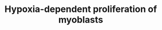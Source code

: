 ---
annotations:
- id: CL:0000056
  parent: native cell
  type: Cell Type Ontology
  value: myoblast
- id: PW:0000003
  parent: signaling pathway
  type: Pathway Ontology
  value: signaling pathway
- id: PW:0000232
  parent: signaling pathway
  type: Pathway Ontology
  value: phosphatidylinositol 3-kinase-Akt signaling pathway
authors:
- ExperiMed
- Laurent
- L Dupuis
- Eweitz
- Khanspers
citedin:
- link: PMC8260947
description: 'Molecular mechanisms involved in myogenic proliferation during hypoxia.
  Black arrow: activation of the signaling pathway/ protein/ molecule. Blunt red arrow:
  inhibition of the signaling pathway/protein/ molecule.'
last-edited: 2021-06-13
organisms:
- Mus musculus
redirect_from:
- /index.php/Pathway:WP5024
- /instance/WP5024
revision: null
schema-jsonld:
- '@context': https://schema.org/
  '@id': https://wikipathways.github.io/pathways/WP5024.html
  '@type': Dataset
  creator:
    '@type': Organization
    name: WikiPathways
  description: 'Molecular mechanisms involved in myogenic proliferation during hypoxia.
    Black arrow: activation of the signaling pathway/ protein/ molecule. Blunt red
    arrow: inhibition of the signaling pathway/protein/ molecule.'
  keywords:
  - AKT
  - AMPK
  - Calcitriol
  - DDIT44
  - Elf4E
  - FGF
  - Fbxo32
  - HGF
  - IGF1
  - MSTN
  - MTOR1
  - MYF5
  - MYOD1
  - MYOG
  - PI3K
  - PI3KR1
  - RHEB
  - Smad2
  - Smad3
  - TSC1
  - TSC2
  - Trim63
  - VEGF
  - late differentiation
  - proliferation and
  license: CC0
  name: Hypoxia-dependent proliferation of myoblasts
seo: CreativeWork
title: Hypoxia-dependent proliferation of myoblasts
wpid: WP5024
---